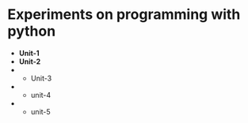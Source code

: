  # Experiments on programming with python
 * **Unit-1**
 * **Unit-2**
 * * Unit-3
 * * unit-4
 * * unit-5
 
 
